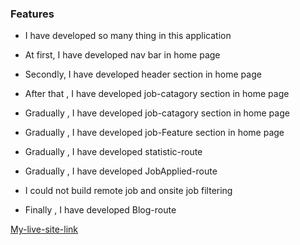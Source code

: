 ### Features

- I have developed so many thing in this application
- At first, I have developed nav bar in home page

- Secondly, I have developed header section in home page

- After that , I have developed job-catagory section in home page

- Gradually , I have developed job-catagory section in home page

- Gradually , I have developed job-Feature section in home page

- Gradually , I have developed statistic-route

- Gradually , I have developed JobApplied-route

- I could not build remote job and onsite job filtering

- Finally , I have developed Blog-route

[My-live-site-link](https://transcendent-dolphin-994d60.netlify.app/apply)
